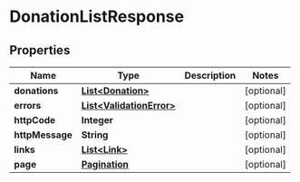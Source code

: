
# DonationListResponse

## Properties
Name | Type | Description | Notes
------------ | ------------- | ------------- | -------------
**donations** | [**List&lt;Donation&gt;**](Donation.md) |  |  [optional]
**errors** | [**List&lt;ValidationError&gt;**](ValidationError.md) |  |  [optional]
**httpCode** | **Integer** |  |  [optional]
**httpMessage** | **String** |  |  [optional]
**links** | [**List&lt;Link&gt;**](Link.md) |  |  [optional]
**page** | [**Pagination**](Pagination.md) |  |  [optional]




